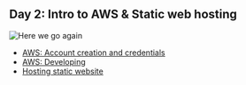 ## Day 2: Intro to AWS & Static web hosting

![Here we go again](https://pbs.twimg.com/media/EBz2wBFX4AEDe24.jpg)

* [AWS: Account creation and credentials](./aws1.md)
* [AWS: Developing](./developing.md)
* [Hosting static website](./website-hosting.md) 